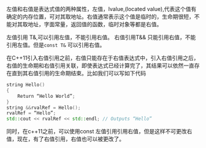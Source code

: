 左值和右值是表达式值的两种属性，左值，lvalue,(located value),代表这个值有确定的内存位置，可对其取地址。右值通常表示这个值是临时的，生命期很短，不能对其取地址，字面常量，返回值的函数，临时对象等都是右值。

左值引用 T&,可以引用左值，不能引用右值。 右值引用T&& 只能引用右值，不能引用左值。但是`const T&` 可以引用右值。

在C++11引入右值引用之前，右值只能存在于右值表达式中，引入右值引用之后，右值的生命期和右值引用关联，即使表达式已经计算完了，其结果可以依然一直存在直到其右值引用的生命期结束。比如我们可以写如下代码
```c++
string Hello()
{
    Return “Hello World”;
}
string &&rvalRef = Hello();
rvalRef = “Hello”;
std::cout << rvalRef << std::endl; // Outputs “Hello”
```

同时，在c++11之前，可以使用const 左值引用引用右值，但是这样不可更改右值，现在，有了右值引用，右值也可以被更改了。


